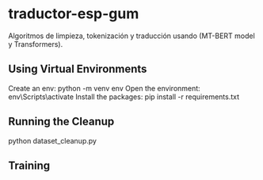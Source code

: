 # traductor-esp-gum
Algoritmos de limpieza, tokenización y traducción usando (MT-BERT model y Transformers).

## Using Virtual Environments
Create an env: python -m venv env
Open the environment: env\Scripts\activate
Install the packages: pip install -r requirements.txt

## Running the Cleanup
python dataset_cleanup.py

## Training


